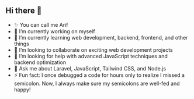 ## Hi there 👋

<!--
**Arf-7447/Arf-7447** is a ✨ _special_ ✨ repository because its `README.md` (this file) appears on your GitHub profile.
Here are some ideas to get you started:
-->
- ✨ You can call me Arif
- 🔭 I’m currently working on myself
- 🌱 I’m currently learning web development, backend, frontend, and other things
- 👯 I’m looking to collaborate on exciting web development projects
- 🤔 I’m looking for help with advanced JavaScript techniques and backend optimization
- 💬 Ask me about Laravel, JavaScript, Tailwind CSS, and Node.js
- ⚡ Fun fact: I once debugged a code for hours only to realize I missed a semicolon. Now, I always make sure my semicolons are well-fed and happy!
